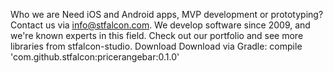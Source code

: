 Who we are
Need iOS and Android apps, MVP development or prototyping? Contact us via info@stfalcon.com. We develop software since 2009, and we're known experts in this field. Check out our portfolio and see more libraries from stfalcon-studio.
Download
Download via Gradle: compile 'com.github.stfalcon:pricerangebar:0.1.0'
